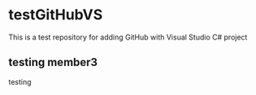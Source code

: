 # testGitHubVS
This is a test repository for adding GitHub with Visual Studio C# project

## testing member3
testing
